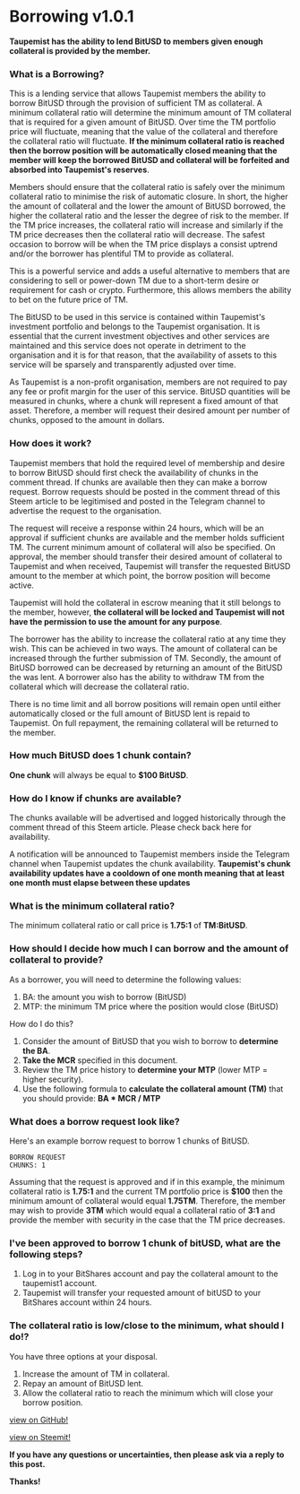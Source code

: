 # Borrowing v1.0.1
**Taupemist has the ability to lend BitUSD to members given enough collateral is provided by the member.**

### What is a Borrowing?
This is a lending service that allows Taupemist members the ability to borrow BitUSD through the provision of sufficient TM as collateral.
A minimum collateral ratio will determine the minimum amount of TM collateral that is required for a given amount of BitUSD.
Over time the TM portfolio price will fluctuate, meaning that the value of the collateral and therefore the collateral ratio will fluctuate. **If the minimum collateral ratio is reached then the borrow position will be automatically closed meaning that the member will keep the borrowed BitUSD and collateral will be forfeited and absorbed into Taupemist's reserves**.

Members should ensure that the collateral ratio is safely over the minimum collateral ratio to minimise the risk of automatic closure.
In short, the higher the amount of collateral and the lower the amount of BitUSD borrowed, the higher the collateral ratio and the lesser the degree of risk to the member.
If the TM price increases, the collateral ratio will increase and similarly if the TM price decreases then the collateral ratio will decrease.
The safest occasion to borrow will be when the TM price displays a consist uptrend and/or the borrower has plentiful TM to provide as collateral.

This is a powerful service and adds a useful alternative to members that are considering to sell or power-down TM due to a short-term desire or requirement for cash or crypto. Furthermore, this allows members the ability to bet on the future price of TM.

The BitUSD to be used in this service is contained within Taupemist's investment portfolio and belongs to the Taupemist organisation. It is essential that the current investment objectives and other services are maintained and this service does not operate in detriment to the organisation and it is for that reason, that the availability of assets to this service will be sparsely and transparently adjusted over time.

As Taupemist is a non-profit organisation, members are not required to pay any fee or profit margin for the user of this service.
BitUSD quantities will be measured in chunks, where a chunk will represent a fixed amount of that asset.
Therefore, a member will request their desired amount per number of chunks, opposed to the amount in dollars.

### How does it work?
Taupemist members that hold the required level of membership and desire to borrow BitUSD should first check the availability of chunks in the comment thread. If chunks are available then they can make a borrow request. Borrow requests should be posted in the comment thread of this Steem article to be legitimised and posted in the Telegram channel to advertise the request to the organisation.

The request will receive a response within 24 hours, which will be an approval if sufficient chunks are available and the member holds sufficient TM. The current minimum amount of collateral will also be specified.
On approval, the member should transfer their desired amount of collateral to Taupemist and when received, Taupemist will transfer the requested BitUSD amount to the member at which point, the borrow position will become active.

Taupemist will hold the collateral in escrow meaning that it still belongs to the member, however, **the collateral will be locked and Taupemist will not have the permission to use the amount for any purpose**.

The borrower has the ability to increase the collateral ratio at any time they wish. This can be achieved in two ways. The amount of collateral can be increased through the further submission of TM.
Secondly, the amount of BitUSD borrowed can be decreased by returning an amount of the BitUSD the was lent.
A borrower also has the ability to withdraw TM from the collateral which will decrease the collateral ratio.

There is no time limit and all borrow positions will remain open until either automatically closed or the full amount of BitUSD lent is repaid to Taupemist.
On full repayment, the remaining collateral will be returned to the member.

### How much BitUSD does 1 chunk contain?
**One chunk** will always be equal to **$100 BitUSD**.

### How do I know if chunks are available?
The chunks available will be advertised and logged historically through the comment thread of this Steem article.
Please check back here for availability.

A notification will be announced to Taupemist members inside the Telegram channel when Taupemist updates the chunk availability.
**Taupemist's chunk availability updates have a cooldown of one month meaning that at least one month must elapse between these updates**

### What is the minimum collateral ratio?
The minimum collateral ratio or call price is **1.75:1** of **TM:BitUSD**.

### How should I decide how much I can borrow and the amount of collateral to provide?

As a borrower, you will need to determine the following values:
1. BA: the amount you wish to borrow (BitUSD)
2. MTP: the minimum TM price where the position would close (BitUSD)

How do I do this?
1. Consider the amount of BitUSD that you wish to borrow to **determine the BA**.
3. **Take the MCR** specified in this document.
2. Review the TM price history to **determine your MTP** (lower MTP = higher security).
2. Use the following formula to **calculate the collateral amount (TM)** that you should provide: **BA * MCR / MTP**

### What does a borrow request look like?
Here's an example borrow request to borrow 1 chunks of BitUSD.
```
BORROW REQUEST
CHUNKS: 1
```
Assuming that the request is approved and if in this example, the minimum collateral ratio is **1.75:1** and the current TM portfolio price is **$100** then the minimum amount of collateral would equal **1.75TM**.
Therefore, the member may wish to provide **3TM** which would equal a collateral ratio of **3:1** and provide the member with security in the case that the TM price decreases.

### I've been approved to borrow 1 chunk of bitUSD, what are the following steps?
1. Log in to your BitShares account and pay the collateral amount to the taupemist1 account.
2. Taupemist will transfer your requested amount of bitUSD to your BitShares account within 24 hours.

### The collateral ratio is low/close to the minimum, what should I do!?
You have three options at your disposal.
1. Increase the amount of TM in collateral.
2. Repay an amount of BitUSD lent.
3. Allow the collateral ratio to reach the minimum which will close your borrow position.

[view on GitHub!](https://github.com/TaupeMist/TaupeMist/blob/master/Borrowing.md)

[view on Steemit!](https://steemit.com/taupemist/@cmorton/borrowing-v1-0-0)

**If you have any questions or uncertainties, then please ask via a reply to this post.**

**Thanks!**
